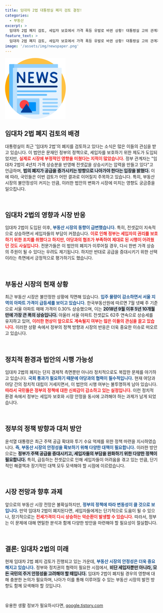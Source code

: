 ```yaml
---
title: 임대차 2법 대통령실 폐지 검토 결정!
categories:
  - 부동산
excerpt: >
  임대차 2법 폐지 검토, 세입자 보호에서 가격 폭등 유발로 바뀐 상황! 대통령실 고위 관계자의 발언에 따라 부동산 시장의 불안 요소가 급부상하고 있습니다. 과연 이 법안의 운명은? 클릭으로 확인하세요!
feature_text: >
  임대차 2법 폐지 검토, 세입자 보호에서 가격 폭등 유발로 바뀐 상황! 대통령실 고위 관계자의 발언에 따라 부동산 시장의 불안 요소가 급부상하고 있습니다. 과연 이 법안의 운명은? 클릭으로 확인하세요!
image: '/assets/img/newspaper.png'
---
```


<p><img src="/assets/img/newspaper.png" alt="kimp 속보" /></p>

<h2 data-ke-size="size26">임대차 2법 폐지 검토의 배경</h2>

<p data-ke-size="size16">대통령실이 최근 '임대차 2법'의 폐지를 검토하고 있다는 소식은 많은 이들의 관심을 받고 있습니다. 이 법안은 문재인 정부의 정책으로, 세입자를 보호하기 위한 제도가 도입되었지만, <b><span style="color: #ee2323;">실제로 시장에 부정적인 영향을 미쳤다는 지적이 많았습니다.</span></b> 정부 관계자는 "임대차 2법이 4년치 가격 상승분을 반영해 전셋값을 상승시키는 압력을 만들고 있다"고 언급하며, <b><span style="background-color: #21538527;">법의 폐지가 공급을 증가시키는 방향으로 나아가야 한다는 입장을 밝혔다.</span></b> 이에 따라, 국민들은 이번 검토가 어떤 결과로 이어질지 주목하고 있습니다. 특히, 부동산 시장의 불안정성이 커지는 만큼, 이러한 법안의 변화가 시장에 미치는 영향도 궁금증을 일으킵니다.</p>

<p data-ke-size="size16">&nbsp;</p>

<h2 data-ke-size="size26">임대차 2법의 영향과 시장 반응</h2>

<p data-ke-size="size16">임대차 2법이 도입된 이후, <b><span style="color: #1a5490;">부동산 시장의 동향이 급변했습니다.</span></b> 특히, 전셋값이 지속적으로 상승하면서 세입자들의 부담이 커졌습니다. <b><span style="color: #ee2323;">이로 인해 정부는 세입자의 권리를 보호하기 위한 조치를 취했다고 하지만, 야당과의 협조가 부족하여 제대로 된 시행이 어려웠던 것도 사실입니다.</span></b> 전문가들은 이 법안의 폐지가 이루어질 경우, 다시 한번 가격 상승의 주원이 될 수 있다는 우려도 제기됩니다. 하지만 반대로 공급을 증대시키기 위한 선택이라는 측면에서 긍정적으로 평가하기도 했습니다.</p>

<p data-ke-size="size16">&nbsp;</p>

<h2 data-ke-size="size26">부동산 시장의 현재 상황</h2>

<p data-ke-size="size16">최근 부동산 시장은 불안정한 상황에 직면해 있습니다. <b><span style="color: #1a5490;">입주 물량이 감소하면서 서울 지역의 아파트 가격이 급등세를 보이고 있습니다.</span></b> 한국부동산원에 따르면 7월 넷째 주 기준으로 서울 아파트 매매 가격이 0.30% 상승했으며, 이는 <b><span style="background-color: #21538527;">2018년 9월 이후 5년 10개월 만에 가장 큰 폭의 상승입니다.</span></b> 아울러 서울 아파트 전셋값도 62주 연속으로 상승세를 유지하고 있어, <b><span style="color: #ee2323;">이러한 현상이 앞으로도 계속될지 여부는 많은 이들의 관심을 끌고 있습니다.</span></b> 이러한 상황 속에서 정부의 정책 방향과 시장의 반응은 더욱 중요한 이슈로 떠오르고 있습니다.</p>

<p data-ke-size="size16">&nbsp;</p>

<h2 data-ke-size="size26">정치적 환경과 법안의 시행 가능성</h2>

<p data-ke-size="size16">임대차 2법의 폐지는 단지 경제적 측면뿐만 아니라 정치적으로도 복잡한 문제를 야기하고 있습니다. <b><span style="color: #1a5490;">국회 통과가 필요하기 때문에 야당과의 협력이 필수적입니다.</span></b> 현재 여당과 야당 간의 정치적 대립이 거세지면서, 이 법안의 시행 여부는 불투명하게 남아 있습니다. <b><span style="color: #ee2323;">따라서 국민들은 정부의 정책에 대한 신뢰감이 감소하고 있는 실정입니다.</span></b> 이런 정치적 환경 속에서 정부는 세입자 보호와 시장 안정을 동시에 고려해야 하는 과제가 남게 되었습니다.</p>

<p data-ke-size="size16">&nbsp;</p>

<h2 data-ke-size="size26">정부의 정책 방향과 대처 방안</h2>

<p data-ke-size="size16">윤석열 대통령은 최근 주택 공급 확대와 투기 수요 억제를 위한 정책 마련을 지시하였습니다. <b><span style="color: #1a5490;">즉, 부동산 시장의 안정성을 확보하기 위해 다양한 대책이 필요합니다.</span></b> 이러한 방안으로는 <b><span style="background-color: #21538527;">정부가 주택 공급을 증대시키고, 세입자들의 부담을 완화하기 위한 다양한 정책이 필요합니다.</span></b> 특히, 급등하는 전셋값으로 인해 세입자들이 어려움을 겪고 있는 만큼, 단기적인 해결책과 장기적인 대책 모두 모색해야 할 시점에 이르렀습니다.</p>

<p data-ke-size="size16">&nbsp;</p>

<h2 data-ke-size="size26">시장 전망과 향후 과제</h2>

<p data-ke-size="size16">앞으로의 부동산 시장 전망은 불확실하지만, <b><span style="color: #1a5490;">정부의 정책에 따라 변동성이 클 것으로 보입니다.</span></b> 만약 임대차 2법이 폐지된다면, 세입자들에게는 단기적으로 도움이 될 수 있으나, 장기적으로는 <b><span style="color: #ee2323;">전세가격이 다시 상승하는 악순환이 발생할 수 있습니다.</span></b> 따라서, 정부는 이 문제에 대해 면밀한 분석과 함께 다양한 방안을 마련해야 할 필요성이 절실합니다.</p>

<p data-ke-size="size16">&nbsp;</p>

<h2 data-ke-size="size26">결론: 임대차 2법의 미래</h2>

<p data-ke-size="size16">현재 임대차 2법 폐지 검토가 진행되고 있는 가운데, <b><span style="color: #1a5490;">부동산 시장의 안정성은 더욱 중요해지고 있습니다.</span></b> 정부와 정치권의 협력이 필요한 시점에서, <b><span style="background-color: #21538527;">비단 세입자뿐만 아니라, 모든 국민의 주거 안정성을 고려해야 할 때입니다.</span></b> 임대차 2법이 폐지될 경우의 영향에 대해 충분한 논의가 필요하며, 나아가 이를 통해 이루어질 수 있는 부동산 시장의 발전 방향도 함께 모색해야 할 것입니다.</p>

<p data-ke-size="size16">&nbsp;</p>
유용한 생활 정보가 필요하시다면, <a href="https://qoogle.tistory.com" rel="dofollow">qoogle.tistory.com</a>


